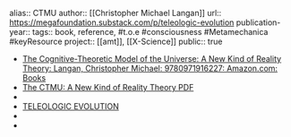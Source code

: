 alias:: CTMU
author:: [[Christopher Michael Langan]] 
url:: https://megafoundation.substack.com/p/teleologic-evolution
publication-year::
tags:: book, reference, #t.o.e #consciousness #Metamechanica #keyResource 
project:: [[amt]], [[X-Science]] 
public:: true

- [The Cognitive-Theoretic Model of the Universe: A New Kind of Reality Theory: Langan, Christopher Michael: 9780971916227: Amazon.com: Books](https://www.amazon.com/Cognitive-Theoretic-Model-Universe-Reality-Theory/dp/0971916225/ref=pd_sim_d_sccl_1_4/138-1623267-9466632?pd_rd_w=lNEyT&content-id=amzn1.sym.fc475966-e837-48fc-9ed0-f4ca6ae9337b&pf_rd_p=fc475966-e837-48fc-9ed0-f4ca6ae9337b&pf_rd_r=PTW7Z6BT7T3K1QC8425G&pd_rd_wg=4mrGr&pd_rd_r=96774205-d044-4514-ba8b-02cfc832e096&pd_rd_i=0971916225&psc=1)
- [The CTMU: A New Kind of Reality Theory PDF](http://knowledgebase.ctmu.net/wp-content/uploads/2018/10/Langan_CTMU_0929021-1.pdf)
-
- [TELEOLOGIC EVOLUTION](https://megafoundation.substack.com/p/teleologic-evolution)
-
-
